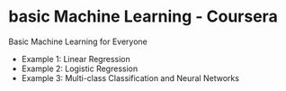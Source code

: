# basic Machine Learning - Coursera
Basic Machine Learning for Everyone
- Example 1: Linear Regression
- Example 2: Logistic Regression
- Example 3: Multi-class Classification and Neural Networks